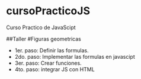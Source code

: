 # cursoPracticoJS
Curso Practico de JavaScipt


##Taller #Figuras geometricas

- 1er. paso: Definir las formulas.
- 2do. paso: Implementar las formulas en javascipt
- 3er. paso: Crear funciones.
- 4to. paso: integrar JS con HTML